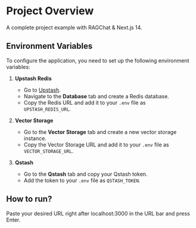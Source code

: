 # Project Overview

A complete project example with RAGChat & Next.js 14.

## Environment Variables

To configure the application, you need to set up the following environment variables:

1. **Upstash Redis**
   - Go to [Upstash](https://upstash.com).
   - Navigate to the **Database** tab and create a Redis database.
   - Copy the Redis URL and add it to your `.env` file as `UPSTASH_REDIS_URL`.

2. **Vector Storage**
   - Go to the **Vector Storage** tab and create a new vector storage instance.
   - Copy the Vector Storage URL and add it to your `.env` file as `VECTOR_STORAGE_URL`.

3. **Qstash**
   - Go to the **Qstash** tab and copy your Qstash token.
   - Add the token to your `.env` file as `QSTASH_TOKEN`.

## How to run?

Paste your desired URL right after localhost:3000 in the URL bar and press Enter.